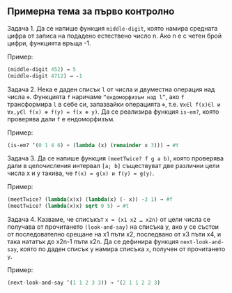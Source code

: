## Примерна тема за първо контролно

Задача 1. Да се напише функция `middle-digit`, която намира средната цифра от записа на подадено естествено число n. 
Ако n е с четен брой цифри, функцията връща -1.

Пример: 
```scheme
(middle-digit 452) → 5
(middle-digit 4712) → -1
```

Задача 2. Нека е даден списък `l` от числа и двуместна операция над числа `⊕`. Функцията `f` наричаме `“ендоморфизъм над l”`, 
ако `f` трансформира `l` в себе си, запазвайки операцията `⊕`, т.е. `∀x∈l f(x)∈l и ∀x,y∈l f(x) ⊕ f(y) = f(x ⊕ y)`. 
Да се реализира функция `is-em?`, която проверява дали `f` е ендоморфизъм.

Пример: 
```scheme
(is-em? ‘(0 1 4 6) + (lambda (x) (remainder x 3))) → #t
```

Задача 3. Да се напише функция `(meetTwice? f g a b)`, която проверява дали в целочисления интервал `[a; b]` съществуват две различни 
цели числа x и y такива, че `f(x) = g(x) и f(y) = g(y)`.

Пример:
```scheme
(meetTwice? (lambda(x)x) (lambda(x) (- x)) -3 1) → #f
(meetTwice? (lambda(x)x) sqrt 0 5) → #t
```

Задача 4. Казваме, че списъкът `x = (x1 x2 … x2n)` от цели числа се получава от прочитането `(look-and-say)` на списъка y, 
ако y се състои от последователно срещане на x1 пъти x2, последвано от x3 пъти x4, и така нататък до x2n-1 пъти x2n. 
Да се дефинира функция `next-look-and-say`, която по даден списък y намира списъка `x`, получен от прочитането `y`.

Пример: 
```scheme
(next-look-and-say ‘(1 1 2 3 3)) → ‘(2 1 1 2 2 3)
```
